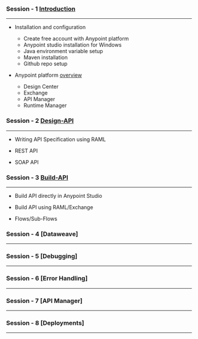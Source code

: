 ### Session - 1 [Introduction](https://github.com/Mulesoft-Tutorials/Documents/blob/master/Introduction.md)
- - - -

* Installation and configuration

    * Create free account with Anypoint platform
    * Anypoint studio installation for Windows
    * Java environment variable setup
    * Maven installation
    * Github repo setup
    
* Anypoint platform [overview](https://github.com/Mulesoft-Tutorials/Documents/blob/master/Anypoint-Platform.md)

   *  Design Center
   *  Exchange
   *  API Manager
   *  Runtime Manager
   
### Session - 2 [Design-API](https://github.com/Mulesoft-Tutorials/Documents/blob/master/Designing-API.md)
- - - -

* Writing API Specification using RAML

* REST API

* SOAP API

### Session - 3 [Build-API](https://github.com/Mulesoft-Tutorials/Documents/blob/master/Building-API.md)
- - - -

* Build API directly in Anypoint Studio

* Build API using RAML/Exchange

* Flows/Sub-Flows

### Session - 4 [Dataweave]
- - - -


### Session - 5 [Debugging]
- - - -

### Session - 6 [Error Handling]
- - - -

### Session - 7 [API Manager]
- - - -

### Session - 8 [Deployments]
- - - -
   
   
